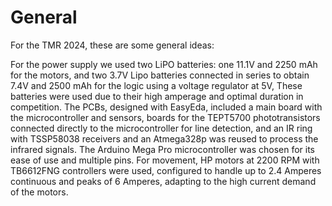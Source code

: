# General

For the  TMR 2024, these are some general ideas:

 For the power supply we used two LiPO batteries: one 11.1V and 2250 mAh for the motors, and two 3.7V Lipo batteries connected in series to obtain 7.4V and 2500 mAh for the logic using a voltage regulator at 5V, These batteries were used due to their high amperage and optimal duration in competition. The PCBs, designed with EasyEda, included a main board with the microcontroller and sensors, boards for the TEPT5700 phototransistors connected directly to the microcontroller for line detection, and an IR ring with TSSP58038 receivers and an Atmega328p was reused to process the infrared signals. The Arduino Mega Pro microcontroller was chosen for its ease of use and multiple pins. For movement, HP motors at 2200 RPM with TB6612FNG controllers were used, configured to handle up to 2.4 Amperes continuous and peaks of 6 Amperes, adapting to the high current demand of the motors.
